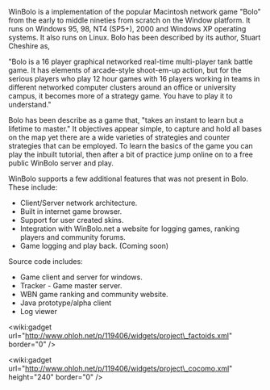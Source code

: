 WinBolo is a implementation of the popular Macintosh network game "Bolo" from the early to middle nineties from scratch on the Window platform. It runs on Windows 95, 98, NT4 (SP5+), 2000 and Windows XP operating systems. It also runs on Linux. Bolo has been described by its author, Stuart Cheshire as,

"Bolo is a 16 player graphical networked real-time multi-player tank battle game. It has elements of arcade-style shoot-em-up action, but for the serious players who play 12 hour games with 16 players working in teams in different networked computer clusters around an office or university campus, it becomes more of a strategy game. You have to play it to understand."

Bolo has been describe as a game that, "takes an instant to learn but a lifetime to master." It objectives appear simple, to capture and hold all bases on the map yet there are a wide varieties of strategies and counter strategies that can be employed. To learn the basics of the game you can play the inbuilt tutorial, then after a bit of practice jump online on to a free public WinBolo server and play.

WinBolo supports a few additional features that was not present in Bolo. These include:

  * Client/Server network architecture.
  * Built in internet game browser.
  * Support for user created skins.
  * Integration with WinBolo.net a website for logging games, ranking players and community forums.
  * Game logging and play back. (Coming soon)

Source code includes:
  * Game client and server for windows.
  * Tracker - Game master server.
  * WBN game ranking and community website.
  * Java prototype/alpha client
  * Log viewer


&lt;wiki:gadget url="http://www.ohloh.net/p/119406/widgets/project\_factoids.xml" border="0" /&gt;

&lt;wiki:gadget url="http://www.ohloh.net/p/119406/widgets/project\_cocomo.xml" height="240"  border="0" /&gt;